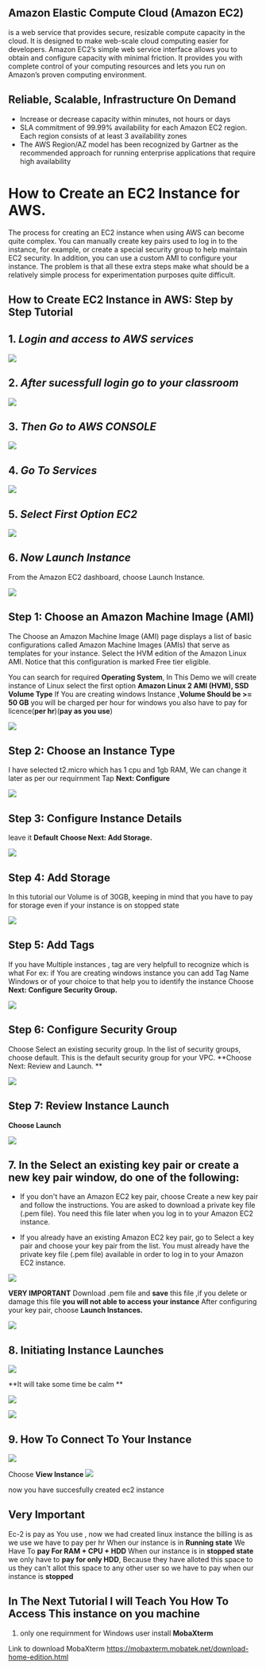 ## Amazon Elastic Compute Cloud (Amazon EC2) 
is a web service that provides secure, resizable compute capacity in the cloud.
It is designed to make web-scale cloud computing easier for developers.
Amazon EC2’s simple web service interface allows you to obtain and configure capacity with minimal friction.
It provides you with complete control of your computing resources and lets you run on Amazon’s proven computing environment.

## Reliable, Scalable, Infrastructure On Demand

* Increase or decrease capacity within minutes, not hours or days
* SLA commitment of 99.99% availability for each Amazon EC2 region.
  Each region consists of at least 3 availability zones
* The AWS Region/AZ model has been recognized by Gartner as the recommended 
  approach for running enterprise applications that require high availability
  
 # How to Create an EC2 Instance for AWS.
 The process for creating an EC2 instance when using AWS can become quite complex. 
 You can manually create key pairs used to log in to the instance, 
 for example, or create a special security group to help maintain EC2 security.
 In addition, you can use a custom AMI to configure your instance. 
 The problem is that all these extra steps make what should be a relatively 
 simple process for experimentation purposes quite difficult.
 
 ## How to Create EC2 Instance in AWS: Step by Step Tutorial 
 
 ## 1. *Login and access to AWS services*
 
 ![](images/login.PNG)
 
 ## 2. *After sucessfull login go to your classroom*
 
 ![](images/login3.PNG)
 
 ## 3. *Then Go to AWS CONSOLE*
 
 ![](images/login4.PNG)
 
 
 ## 4. *Go To Services* 
 
 ![](images/login5.PNG)
 
 ## 5. *Select First Option EC2*
 
 ![](images/login6.PNG)
 
 ## 6. *Now Launch Instance*
 From the Amazon EC2 dashboard, choose Launch Instance.
 
 
 ![](images/login7.PNG)
 
 ## Step 1: Choose an Amazon Machine Image (AMI)
 The Choose an Amazon Machine Image (AMI) page displays a list of basic configurations called Amazon Machine Images (AMIs) that serve as templates for your instance. Select the HVM edition of the Amazon Linux AMI. Notice that this configuration is marked Free tier eligible. 
 
 You can search for required **Operating System**, In This Demo we will create instance of Linux
 select the first option **Amazon Linux 2 AMI (HVM), SSD Volume Type**
 If You are creating windows Instance ,**Volume Should be >= 50 GB**
 you will be charged per hour for windows you also have to pay for licence(**per hr**)(**pay as you use**)
 
 
 ![](images/login8.PNG)
 
 
 ## Step 2: Choose an Instance Type
 I have selected t2.micro which has 1 cpu and 1gb RAM,
 We can change it later as per our requirnment
 Tap **Next: Configure**
 
 
 ![](images/login9.PNG)
 
 
 ## Step 3: Configure Instance Details
 leave it **Default**
 **Choose Next: Add Storage.**
 
  ![](images/login10.PNG)
  
  ## Step 4: Add Storage
  In this tutorial our Volume is of 30GB, keeping in mind that you have to pay for storage even if your instance is on stopped state
  
   ![](images/login11.PNG)
   
   ## Step 5: Add Tags
   
   If you have Multiple instances , tag are very helpfull to recognize which is what
   For ex: if You are creating windows instance you can add Tag Name Windows or of your choice to that help you to identify
   the instance
   Choose **Next: Configure Security Group.**
   
  ![](images/login12.PNG)
  
  ## Step 6: Configure Security Group
  
  Choose Select an existing security group.
  In the list of security groups, choose default. This is the default security group for your VPC. 
  **Choose Next: Review and Launch. **
  
  
  ![](images/login13.PNG)
  
  ## Step 7: Review Instance Launch
  **Choose Launch**
  
  ![](images/login14.PNG)
  
  ## 7. In the Select an existing key pair or create a new key pair window, do one of the following: 
  
  - If you don't have an Amazon EC2 key pair, choose Create a new key pair and follow the instructions. You are asked to download a private key file (.pem file). You need this file later when you log in to your Amazon EC2 instance. 
  
  - If you already have an existing Amazon EC2 key pair, go to Select a key pair and choose your key pair from the list. You must already have the private key file (.pem file) available in order to log in to your Amazon EC2 instance. 
  
  ![](images/login15.PNG)
  
  
  
  **VERY IMPORTANT**
  Download  .pem file and **save** this file ,if you delete or damage this file **you will not able to access your instance**
  After configuring your key pair, choose **Launch Instances.**
  
  ![](images/login16.PNG)
  
  ## 8. Initiating Instance Launches
  
  
  ![](images/login16.PNG)
  
  **It will take some time be calm **
  
  ![](images/login17.PNG)
  
  ![](images/login18.PNG)
  
  
  ## 9. How To Connect  To Your Instance
  
  
  ![](images/login19.PNG)
  
  
  Choose **View Instance**
  ![](images/login20.PNG)
  
  now you have succesfully created ec2 instance 

 ## Very Important 
 Ec-2 is pay as You use , now we had created linux instance the billing is as we use we have to pay per hr
 When our instance is in **Running state** We Have To **pay For RAM + CPU + HDD**
 When our instance is in **stopped state** we only have to **pay for only HDD**,
 Because they have alloted this space to us they can't allot this space to any other user so we have to pay when our instance is **stopped**
 
## In The Next Tutorial I will Teach You How To Access This instance on you machine 
 1. only one requirnment for Windows user install **MobaXterm**
 
Link to download MobaXterm <https://mobaxterm.mobatek.net/download-home-edition.html>
 
 
  
  
  



 

 
 
